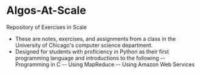 # Algos-At-Scale
Repository of Exercises in Scale
- These are notes, exercises, and assignments from a class in the University of Chicago's computer science department. 
- Designed for students with proficiency in Python as their first programming language and introductions to the following
-- Programming in C
-- Using MapReduce
-- Using Amazon Web Services 
